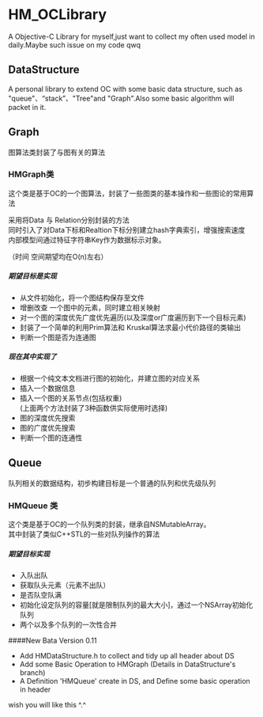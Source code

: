 
# HM_OCLibrary
A Objective-C Library for myself,just want to collect my often used model in daily.Maybe such issue on my code qwq
## DataStructure
A personal library to extend OC with some basic data structure, such as "queue"、“stack”、"Tree"and "Graph".Also some basic algorithm will packet in it.
## Graph
图算法类封装了与图有关的算法
### HMGraph类
这个类是基于OC的一个图算法，封装了一些图类的基本操作和一些图论的常用算法

 采用将Data 与 Relation分别封装的方法<br>
 同时引入了对Data下标和Realtion下标分别建立hash字典索引，增强搜索速度<br>
 内部模型间通过特征字符串Key作为数据标示对象。
 
 （时间 空间期望均在O(n)左右）
##### 期望目标是实现
- 从文件初始化，将一个图结构保存至文件
- 增删改查 一个图中的元素，同时建立相关映射
- 对一个图的深度优先广度优先遍历(以及深度or广度遍历到下一个目标元素)
- 封装了一个简单的利用Prim算法和 Kruskal算法求最小代价路径的类输出
- 判断一个图是否为连通图

##### 现在其中实现了
- 根据一个纯文本文档进行图的初始化，并建立图的对应关系<br>
- 插入一个数据信息<br>
- 插入一个图的关系节点(包括权重)<br>
(上面两个方法封装了3种函数供实际使用时选择)<br>
- 图的深度优先搜索<br>
- 图的广度优先搜索<br>
- 判断一个图的连通性<br>

## Queue
队列相关的数据结构，初步构建目标是一个普通的队列和优先级队列
### HMQueue 类
这个类是基于OC的一个队列类的封装，继承自NSMutableArray。<br>
其中封装了类似C++STL的一些对队列操作的算法

##### 期望目标实现
<ul>
<li>入队出队</li>
<li>获取队头元素（元素不出队）</li>
<li>是否队空队满</li>
<li>初始化设定队列的容量[就是限制队列的最大大小]，通过一个NSArray初始化队列</li>
<li>两个以及多个队列的一次性合并</li>
</ul>

####New Bata Version 0.11
<ul>
<li>Add HMDataStructure.h to collect and tidy up all header about DS</li>
<li>Add some Basic Operation to HMGraph (Details in DataStructure's branch)</li>
<li>A Definition 'HMQueue' create in DS, and Define some basic operation in header</li>
</ul>

wish you will like this ^.^

